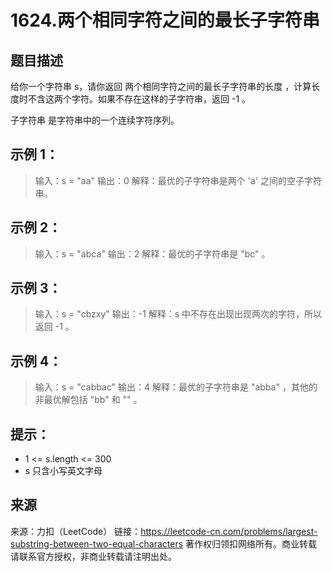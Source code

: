 # 1624.两个相同字符之间的最长子字符串

## 题目描述
给你一个字符串 s，请你返回 两个相同字符之间的最长子字符串的长度 ，计算长度时不含这两个字符。如果不存在这样的子字符串，返回 -1 。

子字符串 是字符串中的一个连续字符序列。

 

## 示例 1：

> 输入：s = "aa"
> 输出：0
> 解释：最优的子字符串是两个 'a' 之间的空子字符串。

## 示例 2：

> 输入：s = "abca"
> 输出：2
> 解释：最优的子字符串是 "bc" 。

## 示例 3：

> 输入：s = "cbzxy"
> 输出：-1
> 解释：s 中不存在出现出现两次的字符，所以返回 -1 。

## 示例 4：

> 输入：s = "cabbac"
> 输出：4
> 解释：最优的子字符串是 "abba" ，其他的非最优解包括 "bb" 和 "" 。

 

## 提示：
- 1 <= s.length <= 300
- s 只含小写英文字母

## 来源

来源：力扣（LeetCode）
链接：https://leetcode-cn.com/problems/largest-substring-between-two-equal-characters
著作权归领扣网络所有。商业转载请联系官方授权，非商业转载请注明出处。